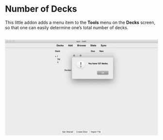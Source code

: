 # Number of Decks

This little addon adds a menu item to the <b>Tools</b> menu on the <b>Decks</b> screen, so that one can easily determine one’s total number of decks.

<p align="center"><br><img src="number_of_decks.png" alt="screenshot" width=610><br></p>
